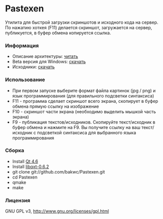 Pastexen
=========

Утилита для быстрой загрузки скриншотов и исходного кода на сервер. По нажатию хоткея (F11) делается скриншот, загружается на сервер, публикуется, в буфер обмена копируется ссылка.

### Информация
* Описание архитектуры: [читать](https://github.com/bakwc/Pastexen/wiki)
* Beta версия для Windows: [скачать](https://github.com/downloads/bakwc/Pastexen/pastexen-0.2-wind32.zip)
* Исходники: [скачать](https://github.com/bakwc/Pastexen/zipball/master)

### Использование
* При первом запуске выберите формат файла картинок (jpg / png) и язык программирования (для правильного подсветки синтаксиса)
* F11 - программа сделает скриншот всего экрана, скопирует в буфер обмена прямую ссылку на изображение
* F10 - скриншот части экрана (необходимо выделить мышкой часть экрана)
* F9 - публикация текстов/исходников. Скопируйте текст/исходник в буфер обмена и нажмите на F9. Вы получите ссылку на ваш текст/исходник с подсветкой синтаксиса для выбранного языка программирования

### Сборка
* Install [Qt 4.6](http://qt.nokia.com/)
* Install [libqxt-0.6.2](http://dev.libqxt.org/libqxt/get/v0.6.2.zip)
* git clone git://github.com/bakwc/Pastexen.git
* cd Pastexen
* qmake
* make

### Лицензия
GNU GPL v3, http://www.gnu.org/licenses/gpl.html